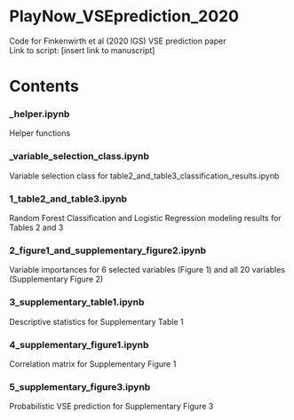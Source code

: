 # PlayNow_VSEprediction_2020
Code for Finkenwirth et al (2020 IGS) VSE prediction paper <br>
Link to script: [insert link to manuscript]

# Contents

### _helper.ipynb
Helper functions

### _variable_selection_class.ipynb
Variable selection class for table2_and_table3_classification_results.ipynb

### 1_table2_and_table3.ipynb
Random Forest Classification and Logistic Regression modeling results for Tables 2 and 3

### 2_figure1_and_supplementary_figure2.ipynb
Variable importances for 6 selected variables (Figure 1) and all 20 variables (Supplementary Figure 2)

### 3_supplementary_table1.ipynb
Descriptive statistics for Supplementary Table 1

### 4_supplementary_figure1.ipynb
Correlation matrix for Supplementary Figure 1

### 5_supplementary_figure3.ipynb
Probabilistic VSE prediction for Supplementary Figure 3
